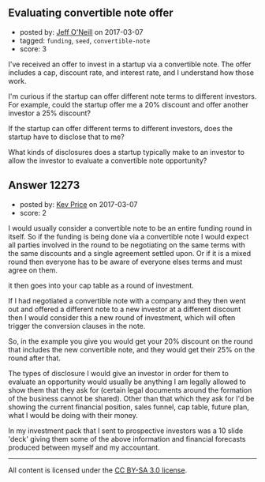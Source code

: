 ## Evaluating convertible note offer

- posted by: [Jeff O'Neill](https://stackexchange.com/users/46273/jeff-o-neill) on 2017-03-07
- tagged: `funding`, `seed`, `convertible-note`
- score: 3

I've received an offer to invest in a startup via a convertible note.  The offer includes a cap, discount rate, and interest rate, and I understand how those work.

I'm curious if the startup can offer different note terms to different investors.  For example, could the startup offer me a 20% discount and offer another investor a 25% discount?

If the startup can offer different terms to different investors, does the startup have to disclose that to me?  

What kinds of disclosures does a startup typically make to an investor to allow the investor to evaluate a convertible note opportunity?


## Answer 12273

- posted by: [Kev Price](https://stackexchange.com/users/1109274/kev-price) on 2017-03-07
- score: 2

I would usually consider a convertible note to be an entire funding round in itself. So if the funding is being done via a convertible note I would expect all parties involved in the round to be negotiating on the same terms with the same discounts and a single agreement settled upon. Or if it is a mixed round then everyone has to be aware of everyone elses terms and must agree on them.

it then goes into your cap table as a round of investment.

If I had negotiated a convertible note with a company and they then went out and offered a different note to a new investor at a different discount then I would consider this a new round of investment, which will often trigger the conversion clauses in the note.

So, in the example you give you would get your 20% discount on the round that includes the new convertible note, and they would get their 25% on the round after that.

The types of disclosure I would give an investor in order for them to evaluate an opportunity would usually be anything I am legally allowed to show them that they ask for (certain legal documents around the formation of the business cannot be shared). Other than that which they ask for I'd be showing the current financial position, sales funnel, cap table, future plan, what I would be doing with their money.

In my investment pack that I sent to prospective investors was a 10 slide 'deck' giving them some of the above information and financial forecasts produced between myself and my accountant.



---

All content is licensed under the [CC BY-SA 3.0 license](https://creativecommons.org/licenses/by-sa/3.0/).
